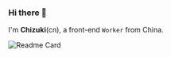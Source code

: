 ### Hi there 👋

I'm **Chizuki**(cn), a front-end `Worker` from China.


![Readme Card](https://github-readme-stats.vercel.app/api/top-langs/?username=chizukicn&repo=fourze)
